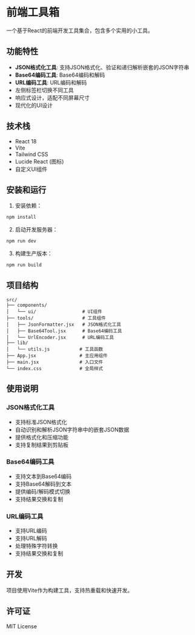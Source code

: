 # 前端工具箱

一个基于React的前端开发工具集合，包含多个实用的小工具。

## 功能特性

- **JSON格式化工具**: 支持JSON格式化、验证和递归解析嵌套的JSON字符串
- **Base64编码工具**: Base64编码和解码
- **URL编码工具**: URL编码和解码
- 左侧标签栏切换不同工具
- 响应式设计，适配不同屏幕尺寸
- 现代化的UI设计

## 技术栈

- React 18
- Vite
- Tailwind CSS
- Lucide React (图标)
- 自定义UI组件

## 安装和运行

1. 安装依赖：
```bash
npm install
```

2. 启动开发服务器：
```bash
npm run dev
```

3. 构建生产版本：
```bash
npm run build
```

## 项目结构

```
src/
├── components/
│   └── ui/                 # UI组件
├── tools/                  # 工具组件
│   ├── JsonFormatter.jsx   # JSON格式化工具
│   ├── Base64Tool.jsx      # Base64编码工具
│   └── UrlEncoder.jsx      # URL编码工具
├── lib/
│   └── utils.js           # 工具函数
├── App.jsx                # 主应用组件
├── main.jsx               # 入口文件
└── index.css              # 全局样式
```

## 使用说明

### JSON格式化工具
- 支持标准JSON格式化
- 自动识别和解析JSON字符串中的嵌套JSON数据
- 提供格式化和压缩功能
- 支持复制结果到剪贴板

### Base64编码工具
- 支持文本到Base64编码
- 支持Base64解码到文本
- 提供编码/解码模式切换
- 支持结果交换和复制

### URL编码工具
- 支持URL编码
- 支持URL解码
- 处理特殊字符转换
- 支持结果交换和复制

## 开发

项目使用Vite作为构建工具，支持热重载和快速开发。

## 许可证

MIT License 